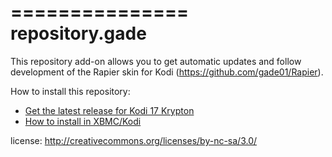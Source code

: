 ===============
repository.gade
===============

This repository add-on allows you to get automatic updates and follow development of the Rapier skin for Kodi (https://github.com/gade01/Rapier).

How to install this repository:

- [Get the latest release for Kodi 17 Krypton](https://github.com/gade01/repository.gade/raw/master/krypton/repository.gade/repository.gade-2.0.0.zip)
- [How to install in XBMC/Kodi](http://kodi.wiki/index.php?title=HOW-TO:Install_an_Add-on_from_a_zip_file)

license: http://creativecommons.org/licenses/by-nc-sa/3.0/